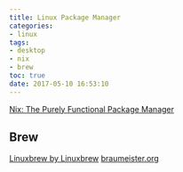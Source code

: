 ```yaml
---
title: Linux Package Manager
categories:
- linux
tags:
- desktop
- nix
- brew
toc: true
date: 2017-05-10 16:53:10
---
```


[Nix: The Purely Functional Package Manager](http://nixos.org/nix/)

## Brew

[Linuxbrew by Linuxbrew](http://linuxbrew.sh/)
[braumeister.org](http://braumeister.org/)
